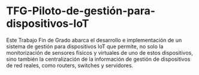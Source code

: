 # TFG-Piloto-de-gestión-para-dispositivos-IoT
Este Trabajo Fin de Grado abarca el desarrollo e implementación de un sistema de gestión para dispositivos IoT que permite, no solo la monitorización de sensores físicos y virtuales de uno de estos dispositivos, sino también la centralización de la información de gestión de dispositivos de red reales, como routers, switches y servidores. 
